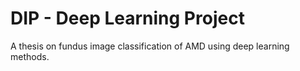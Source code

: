 # DIP - Deep Learning Project
A thesis on fundus image classification of AMD using deep learning methods.
